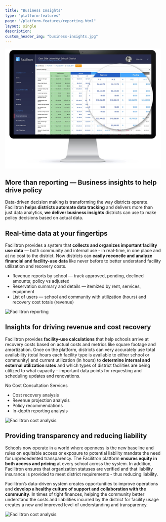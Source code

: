 ```yaml
---
title: "Business Insights"
type: "platform-features"
page: "/platform-features/reporting.html"
layout: single
description:
custom_header_img: "business-insights.jpg"
---
```


<!-- data-reporting-section -->

<div class="row mb-5 px-5 align-items-end">
  <div class="col-lg-6">
    <img class="img-fluid" src="/images/overview/data-reporting-header.jpg" alt="Facilitron Data &amp; Reporting">
  </div>
  <div class="col-lg-6">
    <h2 class="h2-responsive py-3">More than reporting &mdash; Business insights to help drive policy</h2>
    <p>Data-driven decision making is transforming the way districts operate. Facilitron <b>helps districts automate data tracking</b> and delivers more than just data analytics, <b>we deliver business insights</b> districts can use to make policy decisions based on actual data.</p>
  </div>
</div>

<div class="row mb-5 px-5 align-items-end">
  <div class="col-md-7">
      <h2 class="h2-responsive vertical-callout">Real-time data at your fingertips</h2>
      <p>Facilitron provides a system that <b>collects and organizes important facility use data</b> &mdash; both community and internal use - in real-time, in one place and at no cost to the district. Now districts can <b>easily reconcile and analyze financial and facility-use data</b> like never before to better understand facility utilization and recovery costs.</p>
      <ul class="f-ul">
        <li>Revenue reports by school &mdash; track approved, pending, declined amounts; policy vs adjusted</li>
        <li>Reservation summary and details &mdash; itemized by rent, services, equipment</li>
        <li>List of users &mdash; school and community with utilization (hours) and recovery cost totals (revenue)</li>
      </ul>
  </div>
  <div class="col-md-5">
    <img src="/images/overview/bi-reports-ipad.jpg" alt="Facilitron reporting" class="img-fluid">
  </div>
</div>

<div class="row mb-5 pl-5 align-items-end">
  <div class="col-md-5">
    <h2 class="h2-responsive vertical-callout">Insights for driving revenue and cost recovery</h2>
    <p>Facilitron provides <b>facility-use calculations</b> that help schools arrive at recovery costs based on actual costs and metrics like square footage and amortization. Once on the platform, districts can very accurately use total availability (total hours each facility type is available to either school or community) and current utilization (in hours) to <b>determine internal and external utilization rates</b> and which types of district facilities are being utilized to what capacity – important data points for requesting and scheduling updates and renovations.</p>
    <div>
      <p class="f-bullet-title">No Cost Consultation Services</p>
      <ul class="f-ul">
        <li>Cost recovery analysis</li>
        <li>Revenue projection analysis</li>
        <li>Policy recommendations</li>
        <li>In-depth reporting analysis</li>
      </ul>
    </div>
  </div>
  <div class="col-md-7">
    <img src="/images/overview/bi-cost-analysis.jpg" alt="Facilitron cost analysis" class="img-fluid">
  </div>
</div>

<div class="row mb-5 px-5 align-items-center">
  <div class="col-md-6">
    <h2 class="h2-responsive vertical-callout">Providing transparency and reducing liability</h2>
    <p>Schools now operate in a world where openness is the new baseline and rules on equitable access or exposure to potential liability mandate the need for unprecedented transparency. The Facilitron platform <b>ensures equity in both access and pricing</b> at every school across the system. In addition, Facilitron ensures that organization statuses are verified and that liability insurance is provided to meet district requirements - thus reducing liability.</p>
    <p>Facilitron’s data-driven system creates opportunities to improve operations and <b>develop a healthy culture of support and collaboration with the community</b>. In times of tight finances, helping the community better understand the costs and liabilities incurred by the district for facility usage creates a new and improved level of understanding and transparency.</p>
  </div>
  <div class="col-md-6">
    <img src="/images/overview/bi-transparency.jpg" alt="Facilitron cost analysis" class="img-fluid">
  </div>
</div>